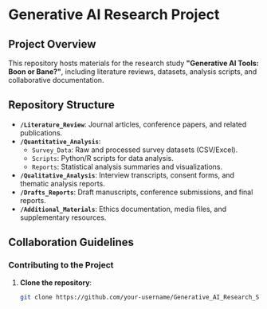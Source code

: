 # Generative AI Research Project  
## Project Overview  
This repository hosts materials for the research study **"Generative AI Tools: Boon or Bane?"**, including literature reviews, datasets, analysis scripts, and collaborative documentation.  

## Repository Structure  
- **`/Literature_Review`**: Journal articles, conference papers, and related publications.  
- **`/Quantitative_Analysis`**:  
  - `Survey_Data`: Raw and processed survey datasets (CSV/Excel).  
  - `Scripts`: Python/R scripts for data analysis.  
  - `Reports`: Statistical analysis summaries and visualizations.  
- **`/Qualitative_Analysis`**: Interview transcripts, consent forms, and thematic analysis reports.  
- **`/Drafts_Reports`**: Draft manuscripts, conference submissions, and final reports.  
- **`/Additional_Materials`**: Ethics documentation, media files, and supplementary resources.  

## Collaboration Guidelines  
### Contributing to the Project  
1. **Clone the repository**:  
   ```bash  
   git clone https://github.com/your-username/Generative_AI_Research_SID.git
